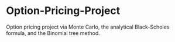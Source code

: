 # Option-Pricing-Project
Option pricing project via Monte Carlo, the analytical Black-Scholes formula, and the Binomial tree method.
